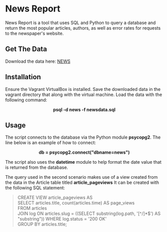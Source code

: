 # News Report
News Report is a tool that uses SQL and Python to query a database and return
the most popular articles, authors, as well as error rates for requests to the
newspaper's website.

## Get The Data
Download the data here: [NEWS][6166d444]

  [6166d444]: https://d17h27t6h515a5.cloudfront.net/topher/2016/August/57b5f748_newsdata/newsdata.zip "Newspaper Data"

## Installation
Ensure the Vagrant VirtualBox is installed. Save the downloaded data in the vagrant directory that along with the virtual machine. Load the data with the following command:
**<p align=center>psql -d news -f newsdata.sql</p>**

## Usage
The script connects to the database via the Python module **psycopg2**. The line below is an example of how to connect:
**<p align=center>db = psycopg2.connect("dbname=news")</p>**
The script also uses the **datetime** module to help format the date value that is returned from the database.

The query used in the second scenario makes use of a view created from the data in the Article table titled **article_pageviews**
It can be created with the following SQL statement:
  > CREATE VIEW article_pageviews AS<br>
  > SELECT articles.title, count(articles.time) AS page_views<br>
  > FROM articles<br>
  > JOIN log ON articles.slug = ((SELECT substring(log.path, '[^/]*$') AS "substring"))
  > WHERE log.status = '200 OK'<br>
  > GROUP BY articles.title;

